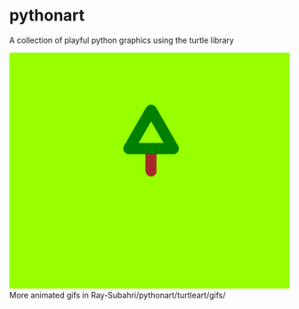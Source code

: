 # pythonart
A collection of playful python graphics using the turtle library

![til](https://github.com/Ray-Subahri/pythonart/blob/main/turtleart/gifs/wald_GIF%2023.11.2020%2021-41-11.gif)
More animated gifs in Ray-Subahri/pythonart/turtleart/gifs/
